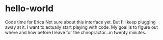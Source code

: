 # hello-world
Code time for Erica
Not sure about this interface yet. But I'll keep plugging away at it. I want to actually start playing with code. My goal is to figure out where and how before I leave for the chiropractor...in twenty minutes.
